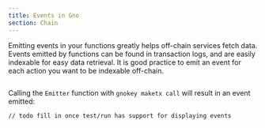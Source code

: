 ```yaml
---
title: Events in Gno
section: Chain
---
```


Emitting events in your functions greatly helps off-chain services fetch data.
Events emitted by functions can be found in transaction logs, and are easily
indexable for easy data retrieval. It is good practice to emit an event for 
each action you want to be indexable off-chain.

```go file=./event.gno
```

Calling the `Emitter` function with `gnokey maketx call` will result in an event 
emitted: 

```
// todo fill in once test/run has support for displaying events
```

